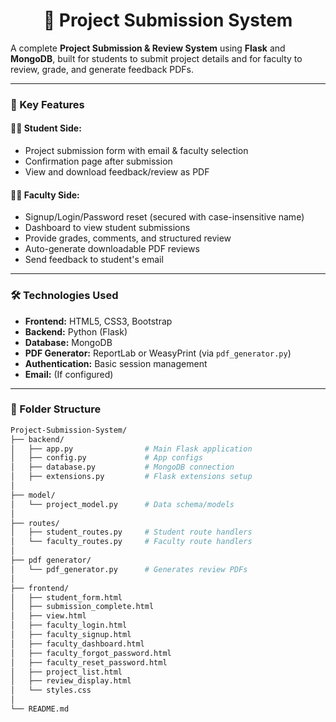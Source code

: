 <h1 align="center">📂 Project Submission System</h1>

A complete **Project Submission & Review System** using **Flask** and **MongoDB**, built for students to submit project details and for faculty to review, grade, and generate feedback PDFs.

---

### 🎯 Key Features

#### 🧑‍🎓 Student Side:
- Project submission form with email & faculty selection
- Confirmation page after submission
- View and download feedback/review as PDF

#### 👩‍🏫 Faculty Side:
- Signup/Login/Password reset (secured with case-insensitive name)
- Dashboard to view student submissions
- Provide grades, comments, and structured review
- Auto-generate downloadable PDF reviews
- Send feedback to student's email

---

### 🛠️ Technologies Used

- **Frontend:** HTML5, CSS3, Bootstrap
- **Backend:** Python (Flask)
- **Database:** MongoDB
- **PDF Generator:** ReportLab or WeasyPrint (via `pdf_generator.py`)
- **Authentication:** Basic session management
- **Email:** (If configured)

---

### 📁 Folder Structure

```bash
Project-Submission-System/
├── backend/
│   ├── app.py                # Main Flask application
│   ├── config.py             # App configs
│   ├── database.py           # MongoDB connection
│   ├── extensions.py         # Flask extensions setup
│
├── model/
│   └── project_model.py      # Data schema/models
│
├── routes/
│   ├── student_routes.py     # Student route handlers
│   └── faculty_routes.py     # Faculty route handlers
│
├── pdf generator/
│   └── pdf_generator.py      # Generates review PDFs
│
├── frontend/
│   ├── student_form.html
│   ├── submission_complete.html
│   ├── view.html
│   ├── faculty_login.html
│   ├── faculty_signup.html
│   ├── faculty_dashboard.html
│   ├── faculty_forgot_password.html
│   ├── faculty_reset_password.html
│   ├── project_list.html
│   ├── review_display.html
│   └── styles.css
│
└── README.md
